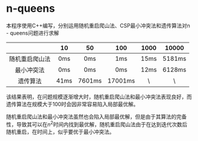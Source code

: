# n-queens

本程序使用C++编写，分别运用随机重启爬山法、CSP最小冲突法和遗传算法对n - queens问题进行求解

|                |  10  |   50   |   100   | 1000 | 10000  |
| :------------: | :--: | :----: | :-----: | :--: | :----: |
| 随机重启爬山法 | 0ms  |  0ms   |   1ms   | 15ms | 5181ms |
|   最小冲突法   | 0ms  |  0ms   |   0ms   | 12ms | 6128ms |
|    遗传算法    | 41ms | 7601ms | 17001ms |  \   |   \    |

该结果表明，在问题规模逐渐增大时，随机重启爬山法和最小冲突法表现良好，而遗传算法在规模大于100时会因非常容易陷入局部最优解。

随机重启爬山法和最小冲突法虽然也会陷入局部最优解，但是由于其算法的完备性，导致其可以在$n^2$时间内找到最优解，随机重启爬山法由于在达到迭代次数后随机重启，在时间上，似乎要优于最小冲突法。
